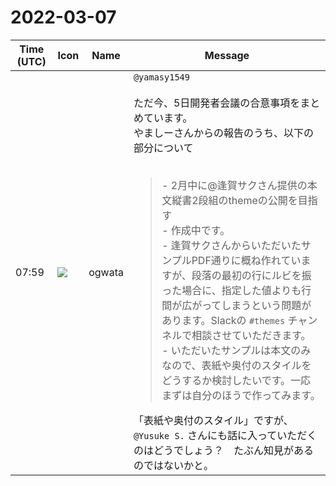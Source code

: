 # 2022-03-07

|Time (UTC)|Icon|Name|Message|
|---|---|---|---|
|07:59|![](https://avatars.slack-edge.com/2019-11-22/845042642576_070441337abaca9fb7b3_72.png)|ogwata|`@yamasy1549`<br><br>ただ今、5日開発者会議の合意事項をまとめています。<br>やましーさんからの報告のうち、以下の部分について<br><br><blockquote>- 2月中に@逢賀サクさん提供の本文縦書2段組のthemeの公開を目指す<br>  - 作成中です。<br>  - 逢賀サクさんからいただいたサンプルPDF通りに概ね作れていますが、段落の最初の行にルビを振った場合に、指定した値よりも行間が広がってしまうという問題があります。Slackの `#themes` チャンネルで相談させていただきます。<br>  - いただいたサンプルは本文のみなので、表紙や奥付のスタイルをどうするか検討したいです。一応まずは自分のほうで作ってみます。</blockquote>「表紙や奥付のスタイル」ですが、`@Yusuke S.` さんにも話に入っていただくのはどうでしょう？　たぶん知見があるのではないかと。|
